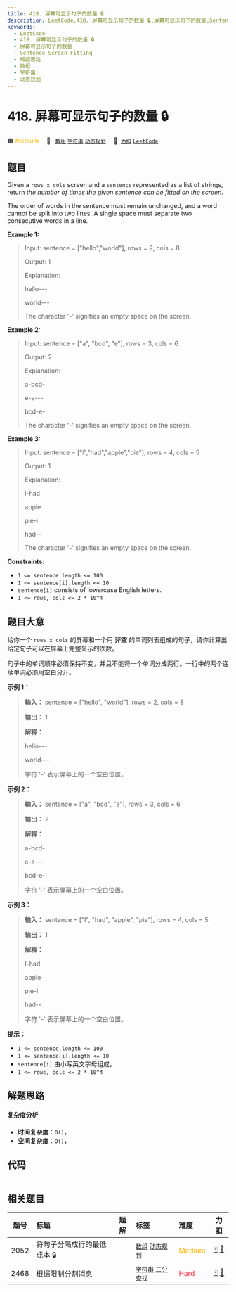 ```yaml
---
title: 418. 屏幕可显示句子的数量 🔒
description: LeetCode,418. 屏幕可显示句子的数量 🔒,屏幕可显示句子的数量,Sentence Screen Fitting,解题思路,数组,字符串,动态规划
keywords:
  - LeetCode
  - 418. 屏幕可显示句子的数量 🔒
  - 屏幕可显示句子的数量
  - Sentence Screen Fitting
  - 解题思路
  - 数组
  - 字符串
  - 动态规划
---
```


# 418. 屏幕可显示句子的数量 🔒

🟠 <font color=#ffb800>Medium</font>&emsp; 🔖&ensp; [`数组`](/tag/array.md) [`字符串`](/tag/string.md) [`动态规划`](/tag/dynamic-programming.md)&emsp; 🔗&ensp;[`力扣`](https://leetcode.cn/problems/sentence-screen-fitting) [`LeetCode`](https://leetcode.com/problems/sentence-screen-fitting)

## 题目

Given a `rows x cols` screen and a `sentence` represented as a list of
strings, return _the number of  times the given sentence can be fitted on the
screen_.

The order of words in the sentence must remain unchanged, and a word cannot be
split into two lines. A single space must separate two consecutive words in a
line.



**Example 1:**

> Input: sentence = ["hello","world"], rows = 2, cols = 8
> 
> Output: 1
> 
> Explanation:
> 
> hello---
> 
> world---
> 
> The character '-' signifies an empty space on the screen.

**Example 2:**

> Input: sentence = ["a", "bcd", "e"], rows = 3, cols = 6
> 
> Output: 2
> 
> Explanation:
> 
> a-bcd- 
> 
> e-a---
> 
> bcd-e-
> 
> The character '-' signifies an empty space on the screen.

**Example 3:**

> Input: sentence = ["i","had","apple","pie"], rows = 4, cols = 5
> 
> Output: 1
> 
> Explanation:
> 
> i-had
> 
> apple
> 
> pie-i
> 
> had--
> 
> The character '-' signifies an empty space on the screen.

**Constraints:**

  * `1 <= sentence.length <= 100`
  * `1 <= sentence[i].length <= 10`
  * `sentence[i]` consists of lowercase English letters.
  * `1 <= rows, cols <= 2 * 10^4`


## 题目大意

给你一个 `rows x cols` 的屏幕和一个用 **非空** 的单词列表组成的句子，请你计算出给定句子可以在屏幕上完整显示的次数。

句子中的单词顺序必须保持不变，并且不能将一个单词分成两行。一行中的两个连续单词必须用空白分开。



**示例 1：**

> 
> 
> 
> 
> 
> **输入：** sentence = ["hello", "world"], rows = 2, cols = 8
> 
> **输出：** 1
> 
> **解释：**
> 
> hello---
> 
> world---
> 
> 字符 '-' 表示屏幕上的一个空白位置。
> 
> 



**示例 2：**

> 
> 
> 
> 
> 
> **输入：** sentence = ["a", "bcd", "e"], rows = 3, cols = 6
> 
> **输出：** 2
> 
> **解释：**
> 
> a-bcd- 
> 
> e-a---
> 
> bcd-e-
> 
> 字符 '-' 表示屏幕上的一个空白位置。
> 
> 



**示例 3：**

> 
> 
> 
> 
> 
> **输入：** sentence = ["I", "had", "apple", "pie"], rows = 4, cols = 5
> 
> **输出：** 1
> 
> **解释：**
> 
> I-had
> 
> apple
> 
> pie-I
> 
> had--
> 
> 字符 '-' 表示屏幕上的一个空白位置。
> 
> 



**提示：**

  * `1 <= sentence.length <= 100`
  * `1 <= sentence[i].length <= 10`
  * `sentence[i]` 由小写英文字母组成。
  * `1 <= rows, cols <= 2 * 10^4`


## 解题思路

#### 复杂度分析

- **时间复杂度**：`O()`，
- **空间复杂度**：`O()`，

## 代码

```javascript

```

## 相关题目

<!-- prettier-ignore -->
| 题号 | 标题 | 题解 | 标签 | 难度 | 力扣 |
| :------: | :------ | :------: | :------ | :------ | :------: |
| 2052 | 将句子分隔成行的最低成本 🔒 |  |  [`数组`](/tag/array.md) [`动态规划`](/tag/dynamic-programming.md) | <font color=#ffb800>Medium</font> | [🀄️](https://leetcode.cn/problems/minimum-cost-to-separate-sentence-into-rows) [🔗](https://leetcode.com/problems/minimum-cost-to-separate-sentence-into-rows) |
| 2468 | 根据限制分割消息 |  |  [`字符串`](/tag/string.md) [`二分查找`](/tag/binary-search.md) | <font color=#ff334b>Hard</font> | [🀄️](https://leetcode.cn/problems/split-message-based-on-limit) [🔗](https://leetcode.com/problems/split-message-based-on-limit) |